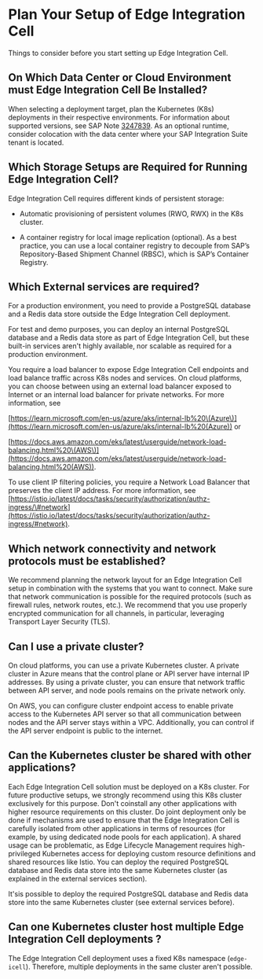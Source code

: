<!-- loio217fed141b6f43a2ace418fc12fa4e6a -->

# Plan Your Setup of Edge Integration Cell

Things to consider before you start setting up Edge Integration Cell.



<a name="loio217fed141b6f43a2ace418fc12fa4e6a__section_fpm_rt1_mvb"/>

## On Which Data Center or Cloud Environment must Edge Integration Cell Be Installed?

When selecting a deployment target, plan the Kubernetes \(K8s\) deployments in their respective environments. For information about supported versions, see SAP Note [3247839](https://me.sap.com/notes/3247839). As an optional runtime, consider colocation with the data center where your SAP Integration Suite tenant is located.



<a name="loio217fed141b6f43a2ace418fc12fa4e6a__section_dp1_st1_mvb"/>

## Which Storage Setups are Required for Running Edge Integration Cell?

Edge Integration Cell requires different kinds of persistent storage:

-   Automatic provisioning of persistent volumes \(RWO, RWX\) in the K8s cluster.

-   A container registry for local image replication \(optional\). As a best practice, you can use a local container registry to decouple from SAP’s Repository-Based Shipment Channel \(RBSC\), which is SAP’s Container Registry.




<a name="loio217fed141b6f43a2ace418fc12fa4e6a__section_pgp_wkz_xyb"/>

## Which External services are required?

For a production environment, you need to provide a PostgreSQL database and a Redis data store outside the Edge Integration Cell deployment.

For test and demo purposes, you can deploy an internal PostgreSQL database and a Redis data store as part of Edge Integration Cell, but these built-in services aren't highly available, nor scalable as required for a production environment.

You require a load balancer to expose Edge Integration Cell endpoints and load balance traffic across K8s nodes and services. On cloud platforms, you can choose between using an external load balancer exposed to Internet or an internal load balancer for private networks. For more information, see

[https://learn.microsoft.com/en-us/azure/aks/internal-lb%20\(Azure\)](https://learn.microsoft.com/en-us/azure/aks/internal-lb%20(Azure)) or

[https://docs.aws.amazon.com/eks/latest/userguide/network-load-balancing.html%20\(AWS\)](https://docs.aws.amazon.com/eks/latest/userguide/network-load-balancing.html%20(AWS)).

To use client IP filtering policies, you require a Network Load Balancer that preserves the client IP address. For more information, see [https://istio.io/latest/docs/tasks/security/authorization/authz-ingress/\#network](https://istio.io/latest/docs/tasks/security/authorization/authz-ingress/#network).



<a name="loio217fed141b6f43a2ace418fc12fa4e6a__section_ny1_st1_mvb"/>

## Which network connectivity and network protocols must be established?

We recommend planning the network layout for an Edge Integration Cell setup in combination with the systems that you want to connect. Make sure that network communication is possible for the required protocols \(such as firewall rules, network routes, etc.\). We recommend that you use properly encrypted communication for all channels, in particular, leveraging Transport Layer Security \(TLS\).



<a name="loio217fed141b6f43a2ace418fc12fa4e6a__section_hf4_z4z_xyb"/>

## Can I use a private cluster?

On cloud platforms, you can use a private Kubernetes cluster. A private cluster in Azure means that the control plane or API server have internal IP addresses. By using a private cluster, you can ensure that network traffic between API server, and node pools remains on the private network only.

On AWS, you can configure cluster endpoint access to enable private access to the Kubernetes API server so that all communication between nodes and the API server stays within a VPC. Additionally, you can control if the API server endpoint is public to the internet.



<a name="loio217fed141b6f43a2ace418fc12fa4e6a__section_ofb_st1_mvb"/>

## Can the Kubernetes cluster be shared with other applications?

Each Edge Integration Cell solution must be deployed on a K8s cluster. For future productive setups, we strongly recommend using this K8s cluster exclusively for this purpose. Don't coinstall any other applications with higher resource requirements on this cluster. Do joint deployment only be done if mechanisms are used to ensure that the Edge Integration Cell is carefully isolated from other applications in terms of resources \(for example, by using dedicated node pools for each application\). A shared usage can be problematic, as Edge Lifecycle Management requires high-privileged Kubernetes access for deploying custom resource definitions and shared resources like Istio. You can deploy the required PostgreSQL database and Redis data store into the same Kubernetes cluster \(as explained in the external services section\).

It'sis possible to deploy the required PostgreSQL database and Redis data store into the same Kubernetes cluster \(see external services before\).



<a name="loio217fed141b6f43a2ace418fc12fa4e6a__section_fgc_st1_mvb"/>

## Can one Kubernetes cluster host multiple Edge Integration Cell deployments ?

The Edge Integration Cell deployment uses a fixed K8s namespace \(`edge-icell`\). Therefore, multiple deployments in the same cluster aren't possible.

